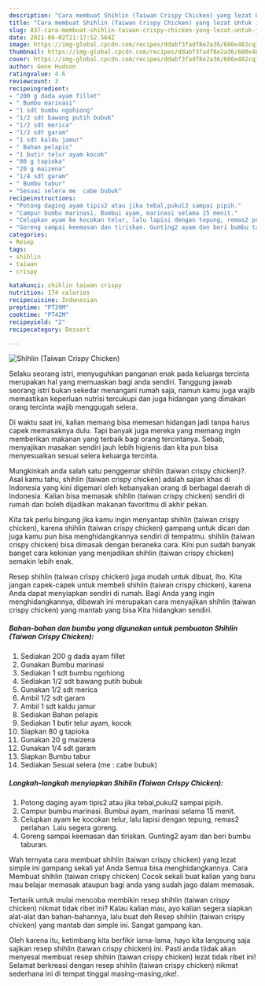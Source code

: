 ```yaml
---
description: "Cara membuat Shihlin (Taiwan Crispy Chicken) yang lezat Untuk Jualan"
title: "Cara membuat Shihlin (Taiwan Crispy Chicken) yang lezat Untuk Jualan"
slug: 837-cara-membuat-shihlin-taiwan-crispy-chicken-yang-lezat-untuk-jualan
date: 2021-06-02T21:17:52.564Z
image: https://img-global.cpcdn.com/recipes/ddabf3fadf8e2a36/680x482cq70/shihlin-taiwan-crispy-chicken-foto-resep-utama.jpg
thumbnail: https://img-global.cpcdn.com/recipes/ddabf3fadf8e2a36/680x482cq70/shihlin-taiwan-crispy-chicken-foto-resep-utama.jpg
cover: https://img-global.cpcdn.com/recipes/ddabf3fadf8e2a36/680x482cq70/shihlin-taiwan-crispy-chicken-foto-resep-utama.jpg
author: Gene Hudson
ratingvalue: 4.6
reviewcount: 3
recipeingredient:
- "200 g dada ayam fillet"
- " Bumbu marinasi"
- "1 sdt bumbu ngohiong"
- "1/2 sdt bawang putih bubuk"
- "1/2 sdt merica"
- "1/2 sdt garam"
- "1 sdt kaldu jamur"
- " Bahan pelapis"
- "1 butir telur ayam kocok"
- "80 g tapioka"
- "20 g maizena"
- "1/4 sdt garam"
- " Bumbu tabur"
- "Sesuai selera me  cabe bubuk"
recipeinstructions:
- "Potong daging ayam tipis2 atau jika tebal,pukul2 sampai pipih."
- "Campur bumbu marinasi. Bumbui ayam, marinasi selama 15 menit."
- "Celupkan ayam ke kocokan telur, lalu lapisi dengan tepung, remas2 perlahan. Lalu segera goreng."
- "Goreng sampai keemasan dan tiriskan. Gunting2 ayam dan beri bumbu taburan."
categories:
- Resep
tags:
- shihlin
- taiwan
- crispy

katakunci: shihlin taiwan crispy 
nutrition: 174 calories
recipecuisine: Indonesian
preptime: "PT39M"
cooktime: "PT42M"
recipeyield: "2"
recipecategory: Dessert

---
```



![Shihlin (Taiwan Crispy Chicken)](https://img-global.cpcdn.com/recipes/ddabf3fadf8e2a36/680x482cq70/shihlin-taiwan-crispy-chicken-foto-resep-utama.jpg)

Selaku seorang istri, menyuguhkan panganan enak pada keluarga tercinta merupakan hal yang memuaskan bagi anda sendiri. Tanggung jawab seorang istri bukan sekedar menangani rumah saja, namun kamu juga wajib memastikan keperluan nutrisi tercukupi dan juga hidangan yang dimakan orang tercinta wajib menggugah selera.

Di waktu  saat ini, kalian memang bisa memesan hidangan jadi tanpa harus capek memasaknya dulu. Tapi banyak juga mereka yang memang ingin memberikan makanan yang terbaik bagi orang tercintanya. Sebab, menyajikan masakan sendiri jauh lebih higienis dan kita pun bisa menyesuaikan sesuai selera keluarga tercinta. 



Mungkinkah anda salah satu penggemar shihlin (taiwan crispy chicken)?. Asal kamu tahu, shihlin (taiwan crispy chicken) adalah sajian khas di Indonesia yang kini digemari oleh kebanyakan orang di berbagai daerah di Indonesia. Kalian bisa memasak shihlin (taiwan crispy chicken) sendiri di rumah dan boleh dijadikan makanan favoritmu di akhir pekan.

Kita tak perlu bingung jika kamu ingin menyantap shihlin (taiwan crispy chicken), karena shihlin (taiwan crispy chicken) gampang untuk dicari dan juga kamu pun bisa menghidangkannya sendiri di tempatmu. shihlin (taiwan crispy chicken) bisa dimasak dengan beraneka cara. Kini pun sudah banyak banget cara kekinian yang menjadikan shihlin (taiwan crispy chicken) semakin lebih enak.

Resep shihlin (taiwan crispy chicken) juga mudah untuk dibuat, lho. Kita jangan capek-capek untuk membeli shihlin (taiwan crispy chicken), karena Anda dapat menyiapkan sendiri di rumah. Bagi Anda yang ingin menghidangkannya, dibawah ini merupakan cara menyajikan shihlin (taiwan crispy chicken) yang mantab yang bisa Kita hidangkan sendiri.

<!--inarticleads1-->

##### Bahan-bahan dan bumbu yang digunakan untuk pembuatan Shihlin (Taiwan Crispy Chicken):

1. Sediakan 200 g dada ayam fillet
1. Gunakan  Bumbu marinasi
1. Sediakan 1 sdt bumbu ngohiong
1. Sediakan 1/2 sdt bawang putih bubuk
1. Gunakan 1/2 sdt merica
1. Ambil 1/2 sdt garam
1. Ambil 1 sdt kaldu jamur
1. Sediakan  Bahan pelapis
1. Sediakan 1 butir telur ayam, kocok
1. Siapkan 80 g tapioka
1. Gunakan 20 g maizena
1. Gunakan 1/4 sdt garam
1. Siapkan  Bumbu tabur
1. Sediakan Sesuai selera (me : cabe bubuk)




<!--inarticleads2-->

##### Langkah-langkah menyiapkan Shihlin (Taiwan Crispy Chicken):

1. Potong daging ayam tipis2 atau jika tebal,pukul2 sampai pipih.
1. Campur bumbu marinasi. Bumbui ayam, marinasi selama 15 menit.
1. Celupkan ayam ke kocokan telur, lalu lapisi dengan tepung, remas2 perlahan. Lalu segera goreng.
1. Goreng sampai keemasan dan tiriskan. Gunting2 ayam dan beri bumbu taburan.




Wah ternyata cara membuat shihlin (taiwan crispy chicken) yang lezat simple ini gampang sekali ya! Anda Semua bisa menghidangkannya. Cara Membuat shihlin (taiwan crispy chicken) Cocok sekali buat kalian yang baru mau belajar memasak ataupun bagi anda yang sudah jago dalam memasak.

Tertarik untuk mulai mencoba membikin resep shihlin (taiwan crispy chicken) nikmat tidak ribet ini? Kalau kalian mau, ayo kalian segera siapkan alat-alat dan bahan-bahannya, lalu buat deh Resep shihlin (taiwan crispy chicken) yang mantab dan simple ini. Sangat gampang kan. 

Oleh karena itu, ketimbang kita berfikir lama-lama, hayo kita langsung saja sajikan resep shihlin (taiwan crispy chicken) ini. Pasti anda tiidak akan menyesal membuat resep shihlin (taiwan crispy chicken) lezat tidak ribet ini! Selamat berkreasi dengan resep shihlin (taiwan crispy chicken) nikmat sederhana ini di tempat tinggal masing-masing,oke!.

